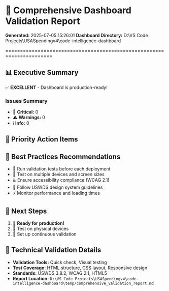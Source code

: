 # 🎯 Comprehensive Dashboard Validation Report

**Generated:** 2025-07-05 15:26:01
**Dashboard Directory:** D:\VS Code Projects\USASpendingv4\code-intelligence-dashboard

======================================================================

## 📊 Executive Summary
✅ **EXCELLENT** - Dashboard is production-ready!

### Issues Summary
- 🚨 **Critical:** 0
- ⚠️ **Warnings:** 0
- ℹ️ **Info:** 0

## 🎯 Priority Action Items

## 🌟 Best Practices Recommendations
- 🧪 Run validation tests before each deployment
- 📱 Test on multiple devices and screen sizes
- ♿ Ensure accessibility compliance (WCAG 2.1)
- 🎨 Follow USWDS design system guidelines
- ⚡ Monitor performance and loading times

## 🚀 Next Steps
1. 🎉 **Ready for production!**
2. 📱 Test on physical devices
3. 🔄 Set up continuous validation

## 🔧 Technical Validation Details
- **Validation Tools:** Quick check, Visual testing
- **Test Coverage:** HTML structure, CSS layout, Responsive design
- **Standards:** USWDS 3.8.2, WCAG 2.1, HTML5
- **Report Location:** `D:\VS Code Projects\USASpendingv4\code-intelligence-dashboard\temp/comprehensive_validation_report.md`